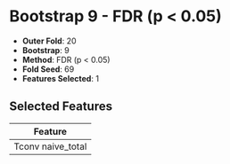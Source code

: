 # Bootstrap 9 - FDR (p < 0.05)

- **Outer Fold**: 20
- **Bootstrap**: 9
- **Method**: FDR (p < 0.05)
- **Fold Seed**: 69
- **Features Selected**: 1

## Selected Features

| Feature |
|---------|
| Tconv naive_total |
